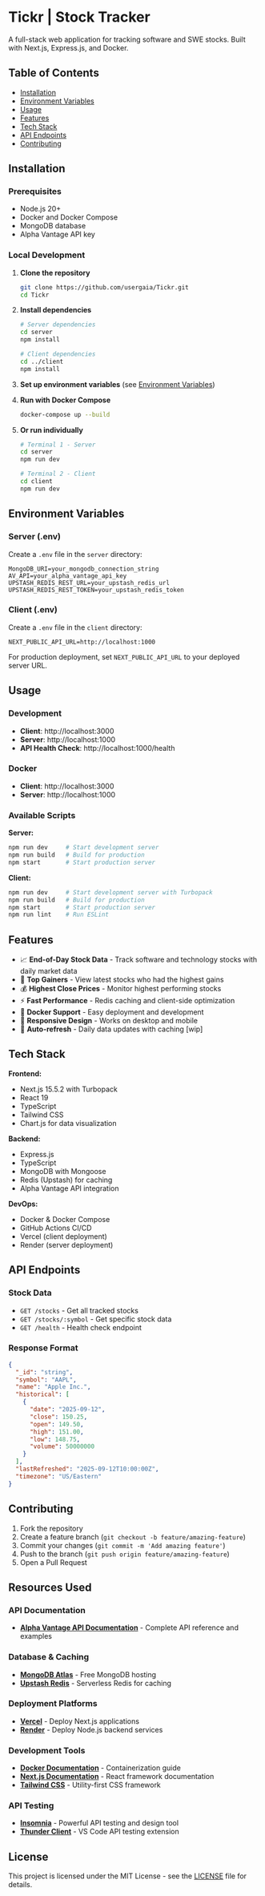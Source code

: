 # Tickr | Stock Tracker

A full-stack web application for tracking software and SWE stocks. Built with Next.js, Express.js, and Docker.

## Table of Contents
- [Installation](#installation)
- [Environment Variables](#environment-variables)
- [Usage](#usage)
- [Features](#features)
- [Tech Stack](#tech-stack)
- [API Endpoints](#api-endpoints)
- [Contributing](#contributing)

## Installation

### Prerequisites
- Node.js 20+
- Docker and Docker Compose
- MongoDB database
- Alpha Vantage API key

### Local Development

1. **Clone the repository**
   ```bash
   git clone https://github.com/usergaia/Tickr.git
   cd Tickr
   ```

2. **Install dependencies**
   ```bash
   # Server dependencies
   cd server
   npm install
   
   # Client dependencies
   cd ../client
   npm install
   ```

3. **Set up environment variables** (see [Environment Variables](#environment-variables))

4. **Run with Docker Compose**
   ```bash
   docker-compose up --build
   ```

5. **Or run individually**
   ```bash
   # Terminal 1 - Server
   cd server
   npm run dev
   
   # Terminal 2 - Client
   cd client
   npm run dev
   ```

## Environment Variables

### Server (.env)
Create a `.env` file in the `server` directory:

```env
MongoDB_URI=your_mongodb_connection_string
AV_API=your_alpha_vantage_api_key
UPSTASH_REDIS_REST_URL=your_upstash_redis_url
UPSTASH_REDIS_REST_TOKEN=your_upstash_redis_token
```

### Client (.env)
Create a `.env` file in the `client` directory:

```env
NEXT_PUBLIC_API_URL=http://localhost:1000
```

For production deployment, set `NEXT_PUBLIC_API_URL` to your deployed server URL.

## Usage

### Development
- **Client**: http://localhost:3000
- **Server**: http://localhost:1000
- **API Health Check**: http://localhost:1000/health

### Docker
- **Client**: http://localhost:3000
- **Server**: http://localhost:1000

### Available Scripts

**Server:**
```bash
npm run dev     # Start development server
npm run build   # Build for production
npm start       # Start production server
```

**Client:**
```bash
npm run dev     # Start development server with Turbopack
npm run build   # Build for production
npm start       # Start production server
npm run lint    # Run ESLint
```

## Features

- 📈 **End-of-Day Stock Data** - Track software and technology stocks with daily market data
- 🚀 **Top Gainers** - View latest stocks who had the highest gains
- 💰 **Highest Close Prices** - Monitor highest performing stocks
- ⚡ **Fast Performance** - Redis caching and client-side optimization
- 🐳 **Docker Support** - Easy deployment and development
- 📱 **Responsive Design** - Works on desktop and mobile
- 🔄 **Auto-refresh** - Daily data updates with caching [wip]

## Tech Stack

**Frontend:**
- Next.js 15.5.2 with Turbopack
- React 19
- TypeScript
- Tailwind CSS
- Chart.js for data visualization

**Backend:**
- Express.js
- TypeScript
- MongoDB with Mongoose
- Redis (Upstash) for caching
- Alpha Vantage API integration

**DevOps:**
- Docker & Docker Compose
- GitHub Actions CI/CD
- Vercel (client deployment)
- Render (server deployment)

## API Endpoints

### Stock Data
- `GET /stocks` - Get all tracked stocks
- `GET /stocks/:symbol` - Get specific stock data
- `GET /health` - Health check endpoint

### Response Format
```json
{
  "_id": "string",
  "symbol": "AAPL",
  "name": "Apple Inc.",
  "historical": [
    {
      "date": "2025-09-12",
      "close": 150.25,
      "open": 149.50,
      "high": 151.00,
      "low": 148.75,
      "volume": 50000000
    }
  ],
  "lastRefreshed": "2025-09-12T10:00:00Z",
  "timezone": "US/Eastern"
}
```

## Contributing

1. Fork the repository
2. Create a feature branch (`git checkout -b feature/amazing-feature`)
3. Commit your changes (`git commit -m 'Add amazing feature'`)
4. Push to the branch (`git push origin feature/amazing-feature`)
5. Open a Pull Request

## Resources Used

### API Documentation
- **[Alpha Vantage API Documentation](https://www.alphavantage.co/documentation/)** - Complete API reference and examples

### Database & Caching
- **[MongoDB Atlas](https://www.mongodb.com/cloud/atlas)** - Free MongoDB hosting
- **[Upstash Redis](https://upstash.com/)** - Serverless Redis for caching

### Deployment Platforms
- **[Vercel](https://vercel.com/docs)** - Deploy Next.js applications
- **[Render](https://render.com/docs)** - Deploy Node.js backend services

### Development Tools
- **[Docker Documentation](https://docs.docker.com/)** - Containerization guide
- **[Next.js Documentation](https://nextjs.org/docs)** - React framework documentation
- **[Tailwind CSS](https://tailwindcss.com/docs)** - Utility-first CSS framework

### API Testing
- **[Insomnia](https://insomnia.rest/)** - Powerful API testing and design tool
- **[Thunder Client](https://www.thunderclient.com/)** - VS Code API testing extension

## License

This project is licensed under the MIT License - see the [LICENSE](LICENSE) file for details.